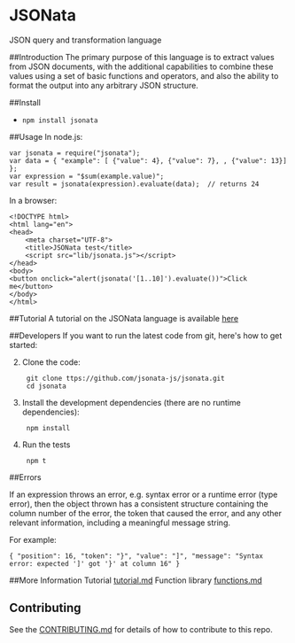 # JSONata
JSON query and transformation language

##Introduction
The primary purpose of this language is to extract values from JSON documents, with the
additional capabilities to combine these values using a set of basic functions
and operators, and also the ability to format the output into any arbitrary JSON structure.

##Install
- `npm install jsonata`

##Usage
In node.js:
```
var jsonata = require("jsonata");
var data = { "example": [ {"value": 4}, {"value": 7}, , {"value": 13}] };
var expression = "$sum(example.value)";
var result = jsonata(expression).evaluate(data);  // returns 24
```

In a browser:
```
<!DOCTYPE html>
<html lang="en">
<head>
    <meta charset="UTF-8">
    <title>JSONata test</title>
    <script src="lib/jsonata.js"></script>
</head>
<body>
<button onclick="alert(jsonata('[1..10]').evaluate())">Click me</button>
</body>
</html>
```

##Tutorial
A tutorial on the JSONata language is available [here](tutorial.md)

##Developers
If you want to run the latest code from git, here's how to get started:

2. Clone the code:

        git clone ttps://github.com/jsonata-js/jsonata.git
        cd jsonata

3. Install the development dependencies (there are no runtime dependencies):

        npm install

4. Run the tests

        npm t


##Errors

If an expression throws an error, e.g. syntax error or a runtime error (type error), then the object thrown
has a consistent structure containing the column number of the error, the token that caused the error,
and any other relevant information, including a meaningful message string.

For example:

`{ "position": 16, "token": "}", "value": "]", "message": "Syntax error: expected ']' got '}' at column 16" }`

##More Information
Tutorial [tutorial.md](tutorial.md)
Function library [functions.md](functions.md)

## Contributing
See the [CONTRIBUTING.md](CONTRIBUTING.md) for details of how to contribute to this repo.
